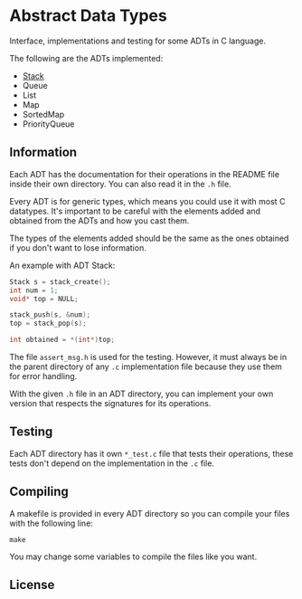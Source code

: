 # Abstract Data Types

Interface, implementations and testing for some ADTs in C language.

The following are the ADTs implemented:

* [Stack](stack)
* Queue
* List
* Map
* SortedMap
* PriorityQueue

## Information

Each ADT has the documentation for their operations in the README file inside their own directory. You can also read it in the `.h` file.

Every ADT is for generic types, which means you could use it with most C datatypes. It's important to be careful with the elements added and obtained from the ADTs and how you cast them.

The types of the elements added should be the same as the ones obtained if you don't want to lose information.

An example with ADT Stack:

```c
Stack s = stack_create();
int num = 1;
void* top = NULL;

stack_push(s, &num);
top = stack_pop(s);

int obtained = *(int*)top;
```

The file `assert_msg.h` is used for the testing. However, it must always be in the parent directory of any `.c` implementation file because they use them for error handling.

With the given `.h` file in an ADT directory, you can implement your own version that respects the signatures for its operations.

## Testing

Each ADT directory has it own `*_test.c` file that tests their operations, these tests don't depend on the implementation in the `.c` file.

## Compiling

A makefile is provided in every ADT directory so you can compile your files with the following line:

    make

You may change some variables to compile the files like you want.

## License
